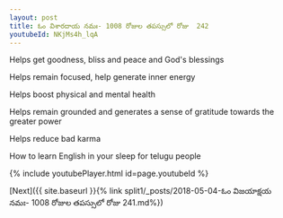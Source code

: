 ```yaml
---
layout: post
title: ఓం విశారదాయ నమః- 1008 రోజుల తపస్సులో రోజు  242
youtubeId: NKjMs4h_lqA
---
```

 
 
Helps get goodness, bliss and peace and God's blessings
 
Helps remain focused, help generate inner energy 
 
Helps boost physical and mental health 
 
Helps remain grounded and generates a sense of gratitude towards the greater power 
 
Helps reduce bad karma
 
How to learn English in your sleep for telugu people
 
 
 
 


{% include youtubePlayer.html id=page.youtubeId %}
 
[Next]({{ site.baseurl }}{% link split1/_posts/2018-05-04-ఓం విజయాక్షయ నమః- 1008 రోజుల తపస్సులో రోజు  241.md%})
 
